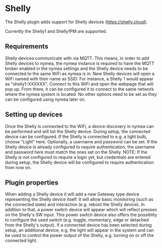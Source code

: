 # Shelly

The Shelly plugin adds support for Shelly devices (https://shelly.cloud).

Currently the Shelly1 and Shelly1PM are supported.

## Requirements
Shelly devices communicate with via MQTT. This means, in order to add Shelly devices to nymea, the nymea instance is required
to have the MQTT broker enabled in the nymea settings and the Shelly device needs to be connected to the same WiFi as nymea is
in. New Shelly devices will open a WiFi named with their name as SSID. For instance, a Shelly 1 would appear as "shelly1-XXXXXX".
Connect to this WiFi and open the webpage that will pop up. From there, it can be configured it to connect to the same
network where the nymea system is located. No other options need to be set as they can be configured using nymea later on.


## Setting up devices
Once the Shelly is connected to the WiFi, a device discovery in nymea can be performed and will list the Shelly device.
During setup, the connected device can be configured. If the Shelly is connected to e.g. a light bulb, choose "Light" here.
Optionally, a username and password can be set. If the Shelly device is already configured to require authentication,
the username and password here must match the ones set on the Shelly. NOTE: If the Shelly is not configured to require a
login yet, but credentials are entered during setup, the Shelly device will be configured to require authentication from
now on.

## Plugin properties
When adding a Shelly device it will add a new Gateway type device representing the Shelly device itself. It will allow
basic monitoring (such as the connected state) and interaction (e.g. reboot the Shelly device). In addition to that, a
power switch device will appear which will reflect presses on the Shelly's SW input. This power switch device also
offers the possiblity to configure the used switch (e.g. toggle, momentary, edge or detached from the Shelly's output).
If a connected device has been selected during setup, an additional device, e.g. the light will appear in the system and
can be used to control the power output of the Shelly, e.g. turning on or off the connected light.
